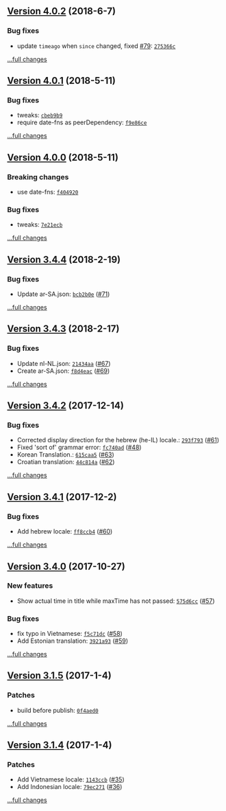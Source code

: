 ## [Version 4.0.2](https://github.com/egoist/vue-timeago/releases/tag/v4.0.2) (2018-6-7)

### Bug fixes

- update `timeago` when `since` changed, fixed [#79](https://github.com/egoist/vue-timeago/issues/79): [`275366c`](https://github.com/egoist/vue-timeago/commit/275366c)

[...full changes](https://github.com/egoist/vue-timeago/compare/v4.0.1...v4.0.2)

## [Version 4.0.1](https://github.com/egoist/vue-timeago/releases/tag/v4.0.1) (2018-5-11)

### Bug fixes

- tweaks: [`cbeb9b9`](https://github.com/egoist/vue-timeago/commit/cbeb9b9)
- require date-fns as peerDependency: [`f9e86ce`](https://github.com/egoist/vue-timeago/commit/f9e86ce)

[...full changes](https://github.com/egoist/vue-timeago/compare/v4.0.0...v4.0.1)

## [Version 4.0.0](https://github.com/egoist/vue-timeago/releases/tag/v4.0.0) (2018-5-11)

### Breaking changes

- use date-fns: [`f404920`](https://github.com/egoist/vue-timeago/commit/f404920)

### Bug fixes

- tweaks: [`7e21ecb`](https://github.com/egoist/vue-timeago/commit/7e21ecb)

[...full changes](https://github.com/egoist/vue-timeago/compare/v3.4.4...v4.0.0)

## [Version 3.4.4](https://github.com/egoist/vue-timeago/releases/tag/v3.4.4) (2018-2-19)

### Bug fixes

- Update ar-SA.json: [`bcb2b0e`](https://github.com/egoist/vue-timeago/commit/bcb2b0e) ([#71](https://github.com/egoist/vue-timeago/issues/71))

[...full changes](https://github.com/egoist/vue-timeago/compare/v3.4.3...v3.4.4)

## [Version 3.4.3](https://github.com/egoist/vue-timeago/releases/tag/v3.4.3) (2018-2-17)

### Bug fixes

- Update nl-NL.json: [`21434aa`](https://github.com/egoist/vue-timeago/commit/21434aa) ([#67](https://github.com/egoist/vue-timeago/issues/67))
- Create ar-SA.json: [`f8d4eac`](https://github.com/egoist/vue-timeago/commit/f8d4eac) ([#69](https://github.com/egoist/vue-timeago/issues/69))

[...full changes](https://github.com/egoist/vue-timeago/compare/v3.4.2...v3.4.3)

## [Version 3.4.2](https://github.com/egoist/vue-timeago/releases/tag/v3.4.2) (2017-12-14)

### Bug fixes

- Corrected display direction for the hebrew (he-IL) locale.: [`293f793`](https://github.com/egoist/vue-timeago/commit/293f793) ([#61](https://github.com/egoist/vue-timeago/issues/61))
- Fixed 'sort of' grammar error: [`fc740ad`](https://github.com/egoist/vue-timeago/commit/fc740ad) ([#48](https://github.com/egoist/vue-timeago/issues/48))
- Korean Translation.: [`615caa5`](https://github.com/egoist/vue-timeago/commit/615caa5) ([#63](https://github.com/egoist/vue-timeago/issues/63))
- Croatian translation: [`44c814a`](https://github.com/egoist/vue-timeago/commit/44c814a) ([#62](https://github.com/egoist/vue-timeago/issues/62))

[...full changes](https://github.com/egoist/vue-timeago/compare/v3.4.1...v3.4.2)

## [Version 3.4.1](https://github.com/egoist/vue-timeago/releases/tag/v3.4.1) (2017-12-2)

### Bug fixes

- Add hebrew locale: [`ff8ccb4`](https://github.com/egoist/vue-timeago/commit/ff8ccb4) ([#60](https://github.com/egoist/vue-timeago/issues/60))

[...full changes](https://github.com/egoist/vue-timeago/compare/v3.4.0...v3.4.1)

## [Version 3.4.0](https://github.com/egoist/vue-timeago/releases/tag/v3.4.0) (2017-10-27)

### New features

- Show actual time in title while maxTime has not passed: [`575d6cc`](https://github.com/egoist/vue-timeago/commit/575d6cc) ([#57](https://github.com/egoist/vue-timeago/issues/57))

### Bug fixes

- fix typo in Vietnamese: [`f5c71dc`](https://github.com/egoist/vue-timeago/commit/f5c71dc) ([#58](https://github.com/egoist/vue-timeago/issues/58))
- Add Estonian translation: [`3921a93`](https://github.com/egoist/vue-timeago/commit/3921a93) ([#59](https://github.com/egoist/vue-timeago/issues/59))

[...full changes](https://github.com/egoist/vue-timeago/compare/v3.3.6...v3.4.0)

## [Version 3.1.5](https://github.com/egoist/vue-timeago/releases/tag/v3.1.5) (2017-1-4)

### Patches

- build before publish: [`0f4aed0`](https://github.com/egoist/vue-timeago/commit/0f4aed0)

[...full changes](https://github.com/egoist/vue-timeago/compare/v3.1.4...v3.1.5)

## [Version 3.1.4](https://github.com/egoist/vue-timeago/releases/tag/v3.1.4) (2017-1-4)

### Patches

- Add Vietnamese locale: [`1143ccb`](https://github.com/egoist/vue-timeago/commit/1143ccb) ([#35](https://github.com/egoist/vue-timeago/issues/35))
- Add Indonesian locale: [`79ec271`](https://github.com/egoist/vue-timeago/commit/79ec271) ([#36](https://github.com/egoist/vue-timeago/issues/36))

[...full changes](https://github.com/egoist/vue-timeago/compare/v3.1.3...v3.1.4)

